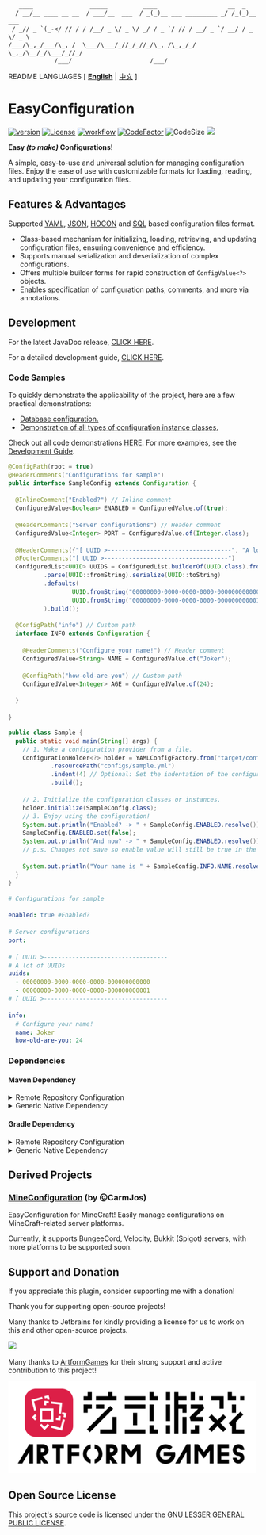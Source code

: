 ```text
   ____                _____          ____                    __  _
  / __/__ ____ __ __  / ___/__  ___  / _(_)__ ___ _________ _/ /_(_)__  ___
 / _// _ `(_-</ // / / /__/ _ \/ _ \/ _/ / _ `/ // / __/ _ `/ __/ / _ \/ _ \
/___/\_,_/___/\_, /  \___/\___/_//_/_//_/\_, /\_,_/_/  \_,_/\__/_/\___/_//_/
             /___/                      /___/
```

README LANGUAGES [ [**English**](README.md) | [中文](README_CN.md)  ]

# EasyConfiguration

[![version](https://img.shields.io/github/v/release/CarmJos/EasyConfiguration)](https://github.com/CarmJos/EasyConfiguration/releases)
[![License](https://img.shields.io/github/license/CarmJos/EasyConfiguration)](https://www.gnu.org/licenses/lgpl-3.0.html)
[![workflow](https://github.com/CarmJos/EasyConfiguration/actions/workflows/maven.yml/badge.svg?branch=master)](https://github.com/CarmJos/EasyConfiguration/actions/workflows/maven.yml)
[![CodeFactor](https://www.codefactor.io/repository/github/carmjos/easyconfiguration/badge)](https://www.codefactor.io/repository/github/carmjos/easyconfiguration)
![CodeSize](https://img.shields.io/github/languages/code-size/CarmJos/EasyConfiguration)
![](https://visitor-badge.glitch.me/badge?page_id=EasyConfiguration.readme)

**Easy _(to make)_ Configurations!**

A simple, easy-to-use and universal solution for managing configuration files.
Enjoy the ease of use with customizable formats for loading, reading, and updating your configuration files.

## Features & Advantages

Supported [YAML](impl/yaml), [JSON](impl/json), [HOCON](impl/hocon) and [SQL](impl/sql) based configuration files
format.

- Class-based mechanism for initializing, loading, retrieving, and updating configuration files, ensuring convenience
  and efficiency.
- Supports manual serialization and deserialization of complex configurations.
- Offers multiple builder forms for rapid construction of `ConfigValue<?>` objects.
- Enables specification of configuration paths, comments, and more via annotations.

## Development

For the latest JavaDoc release, [CLICK HERE](https://CarmJos.github.io/EasyConfiguration).

For a detailed development guide, [CLICK HERE](.doc/README.md).

### Code Samples

To quickly demonstrate the applicability of the project, here are a few practical demonstrations:
- [Database configuration.](demo/src/main/java/cc/carm/lib/configuration/demo/DatabaseConfiguration.java)
- [Demonstration of all types of configuration instance classes.](demo/src/main/java/cc/carm/lib/configuration/demo/tests/conf/DemoConfiguration.java)

Check out all code demonstrations [HERE](demo/src/main/java/cc/carm/lib/configuration/demo/DatabaseConfiguration.java).
For more examples, see the [Development Guide](.doc/README.md).

```java
@ConfigPath(root = true)
@HeaderComments("Configurations for sample")
public interface SampleConfig extends Configuration {

  @InlineComment("Enabled?") // Inline comment
  ConfiguredValue<Boolean> ENABLED = ConfiguredValue.of(true);

  @HeaderComments("Server configurations") // Header comment
  ConfiguredValue<Integer> PORT = ConfiguredValue.of(Integer.class);

  @HeaderComments({"[ UUID >-----------------------------------", "A lot of UUIDs"})
  @FooterComments("[ UUID >-----------------------------------")
  ConfiguredList<UUID> UUIDS = ConfiguredList.builderOf(UUID.class).fromString()
          .parse(UUID::fromString).serialize(UUID::toString)
          .defaults(
                  UUID.fromString("00000000-0000-0000-0000-000000000000"),
                  UUID.fromString("00000000-0000-0000-0000-000000000001")
          ).build();

  @ConfigPath("info") // Custom path
  interface INFO extends Configuration {

    @HeaderComments("Configure your name!") // Header comment
    ConfiguredValue<String> NAME = ConfiguredValue.of("Joker");

    @ConfigPath("how-old-are-you") // Custom path
    ConfiguredValue<Integer> AGE = ConfiguredValue.of(24);

  }

}

```

```java
public class Sample {
  public static void main(String[] args) {
    // 1. Make a configuration provider from a file.
    ConfigurationHolder<?> holder = YAMLConfigFactory.from("target/config.yml")
            .resourcePath("configs/sample.yml")
            .indent(4) // Optional: Set the indentation of the configuration file.
            .build();

    // 2. Initialize the configuration classes or instances.
    holder.initialize(SampleConfig.class);
    // 3. Enjoy using the configuration!
    System.out.println("Enabled? -> " + SampleConfig.ENABLED.resolve());
    SampleConfig.ENABLED.set(false);
    System.out.println("And now? -> " + SampleConfig.ENABLED.resolve());
    // p.s. Changes not save so enable value will still be true in the next run.

    System.out.println("Your name is " + SampleConfig.INFO.NAME.resolve() + " (age=" + SampleConfig.INFO.AGE.resolve() + ")!");
  }
}

```

```yaml
# Configurations for sample

enabled: true #Enabled?

# Server configurations
port:

# [ UUID >-----------------------------------
# A lot of UUIDs
uuids:
  - 00000000-0000-0000-0000-000000000000
  - 00000000-0000-0000-0000-000000000001
# [ UUID >-----------------------------------

info:
  # Configure your name!
  name: Joker
  how-old-are-you: 24
```

### Dependencies

#### Maven Dependency

<details>
<summary>Remote Repository Configuration</summary>

```xml

<project>
    <repositories>

        <repository>
            <!-- Using Maven Central Repository for secure and stable updates, though synchronization might be needed. -->
            <id>maven</id>
            <name>Maven Central</name>
            <url>https://repo1.maven.org/maven2</url>
        </repository>

        <repository>
            <!-- Using GitHub dependencies for real-time updates, configuration required (recommended). -->
            <id>EasyConfiguration</id>
            <name>GitHub Packages</name>
            <url>https://maven.pkg.github.com/CarmJos/EasyConfiguration</url>
        </repository>

    </repositories>
</project>
```

</details>

<details>
<summary>Generic Native Dependency</summary>

```xml

<project>
    <dependencies>
        <!-- Basic implementation part, requiring custom implementation of “Provider” and “Wrapper”. -->
        <dependency>
            <groupId>cc.carm.lib</groupId>
            <artifactId>easyconfiguration-core</artifactId>
            <version>[LATEST RELEASE]</version>
            <scope>compile</scope>
        </dependency>

        <!-- YAML file-based implementation, compatible with all Java environments. -->
        <dependency>
            <groupId>cc.carm.lib</groupId>
            <artifactId>easyconfiguration-yaml</artifactId>
            <version>[LATEST RELEASE]</version>
            <scope>compile</scope>
        </dependency>

        <!-- JSON file-based implementation, compatible with all Java environments. -->
        <dependency>
            <groupId>cc.carm.lib</groupId>
            <artifactId>easyconfiguration-gson</artifactId>
            <version>[LATEST RELEASE]</version>
            <scope>compile</scope>
        </dependency>

    </dependencies>
</project>
```

</details>

#### Gradle Dependency

<details>
<summary>Remote Repository Configuration</summary>

```groovy
repositories {

    // Using Maven Central Repository for secure and stable updates, though synchronization might be needed.
    mavenCentral()

    // Using GitHub dependencies for real-time updates, configuration required (recommended).
    maven { url 'https://maven.pkg.github.com/CarmJos/EasyConfiguration' }

}
```

</details>

<details>
<summary>Generic Native Dependency</summary>

```groovy

dependencies {

    // Basic implementation part, requiring custom implementation of “Provider” and “Wrapper”.
    api "cc.carm.lib:easyconfiguration-core:[LATEST RELEASE]"

    // YAML file-based implementation, compatible with all Java environments.
    api "cc.carm.lib:easyconfiguration-yaml:[LATEST RELEASE]"

    // JSON file-based implementation, compatible with all Java environments.
    api "cc.carm.lib:easyconfiguration-gson:[LATEST RELEASE]"

}
```

</details>

## Derived Projects

### [**MineConfiguration**](https://github.com/CarmJos/MineConfiguration) (by @CarmJos)

EasyConfiguration for MineCraft!
Easily manage configurations on MineCraft-related server platforms.

Currently, it supports BungeeCord, Velocity, Bukkit (Spigot) servers, 
with more platforms to be supported soon.

## Support and Donation

If you appreciate this plugin, consider supporting me with a donation!

Thank you for supporting open-source projects!

Many thanks to Jetbrains for kindly providing a license for us to work on this and other open-source projects.

[![](https://resources.jetbrains.com/storage/products/company/brand/logos/jb_beam.svg)](https://www.jetbrains.com/?from=https://github.com/CarmJos/EasyConfiguration)

Many thanks to [ArtformGames](https://github.com/ArtformGames) for their 
strong support and active contribution to this project!

<img src="https://raw.githubusercontent.com/ArtformGames/.github/refs/heads/master/logo/logo_full.png" alt="ArtfromGames" width="500">

## Open Source License

This project's source code is licensed under
the [GNU LESSER GENERAL PUBLIC LICENSE](https://www.gnu.org/licenses/lgpl-3.0.html).
